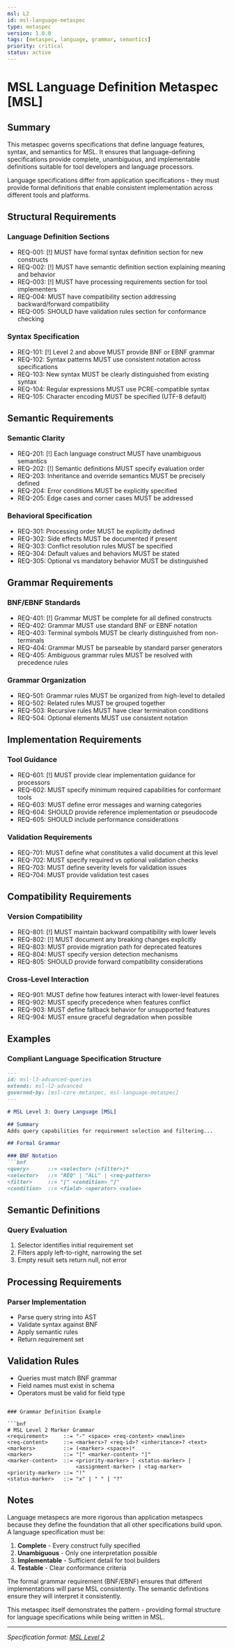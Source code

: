 ```yaml
---
msl: L2
id: msl-language-metaspec
type: metaspec
version: 1.0.0
tags: [metaspec, language, grammar, semantics]
priority: critical
status: active
---
```


# MSL Language Definition Metaspec [MSL]

## Summary

This metaspec governs specifications that define language features, syntax, and semantics for MSL. It ensures that language-defining specifications provide complete, unambiguous, and implementable definitions suitable for tool developers and language processors.

Language specifications differ from application specifications - they must provide formal definitions that enable consistent implementation across different tools and platforms.

## Structural Requirements

### Language Definition Sections

- REQ-001: [!] MUST have formal syntax definition section for new constructs
- REQ-002: [!] MUST have semantic definition section explaining meaning and behavior  
- REQ-003: [!] MUST have processing requirements section for tool implementers
- REQ-004: MUST have compatibility section addressing backward/forward compatibility
- REQ-005: SHOULD have validation rules section for conformance checking

### Syntax Specification

- REQ-101: [!] Level 2 and above MUST provide BNF or EBNF grammar
- REQ-102: Syntax patterns MUST use consistent notation across specifications
- REQ-103: New syntax MUST be clearly distinguished from existing syntax
- REQ-104: Regular expressions MUST use PCRE-compatible syntax
- REQ-105: Character encoding MUST be specified (UTF-8 default)

## Semantic Requirements

### Semantic Clarity

- REQ-201: [!] Each language construct MUST have unambiguous semantics
- REQ-202: [!] Semantic definitions MUST specify evaluation order
- REQ-203: Inheritance and override semantics MUST be precisely defined
- REQ-204: Error conditions MUST be explicitly specified
- REQ-205: Edge cases and corner cases MUST be addressed

### Behavioral Specification

- REQ-301: Processing order MUST be explicitly defined
- REQ-302: Side effects MUST be documented if present
- REQ-303: Conflict resolution rules MUST be specified
- REQ-304: Default values and behaviors MUST be stated
- REQ-305: Optional vs mandatory behavior MUST be distinguished

## Grammar Requirements

### BNF/EBNF Standards

- REQ-401: [!] Grammar MUST be complete for all defined constructs
- REQ-402: Grammar MUST use standard BNF or EBNF notation
- REQ-403: Terminal symbols MUST be clearly distinguished from non-terminals
- REQ-404: Grammar MUST be parseable by standard parser generators
- REQ-405: Ambiguous grammar rules MUST be resolved with precedence rules

### Grammar Organization

- REQ-501: Grammar rules MUST be organized from high-level to detailed
- REQ-502: Related rules MUST be grouped together
- REQ-503: Recursive rules MUST have clear termination conditions
- REQ-504: Optional elements MUST use consistent notation

## Implementation Requirements

### Tool Guidance

- REQ-601: [!] MUST provide clear implementation guidance for processors
- REQ-602: MUST specify minimum required capabilities for conformant tools
- REQ-603: MUST define error messages and warning categories
- REQ-604: SHOULD provide reference implementation or pseudocode
- REQ-605: SHOULD include performance considerations

### Validation Requirements

- REQ-701: MUST define what constitutes a valid document at this level
- REQ-702: MUST specify required vs optional validation checks
- REQ-703: MUST define severity levels for validation issues
- REQ-704: MUST provide validation test cases

## Compatibility Requirements

### Version Compatibility

- REQ-801: [!] MUST maintain backward compatibility with lower levels
- REQ-802: [!] MUST document any breaking changes explicitly
- REQ-803: MUST provide migration path for deprecated features
- REQ-804: MUST specify version detection mechanisms
- REQ-805: SHOULD provide forward compatibility considerations

### Cross-Level Interaction

- REQ-901: MUST define how features interact with lower-level features
- REQ-902: MUST specify precedence when features conflict
- REQ-903: MUST define fallback behavior for unsupported features
- REQ-904: MUST ensure graceful degradation when possible

## Examples

### Compliant Language Specification Structure

```markdown
---
id: msl-l3-advanced-queries
extends: msl-l2-advanced
governed-by: [msl-core-metaspec, msl-language-metaspec]
---

# MSL Level 3: Query Language [MSL]

## Summary
Adds query capabilities for requirement selection and filtering...

## Formal Grammar

### BNF Notation
```bnf
<query>      ::= <selector> (<filter>)*
<selector>   ::= "REQ" | "ALL" | <req-pattern>
<filter>     ::= "[" <condition> "]"
<condition>  ::= <field> <operator> <value>
```

## Semantic Definitions

### Query Evaluation
1. Selector identifies initial requirement set
2. Filters apply left-to-right, narrowing the set
3. Empty result sets return null, not error

## Processing Requirements

### Parser Implementation
- Parse query string into AST
- Validate syntax against BNF
- Apply semantic rules
- Return requirement set

## Validation Rules
- Queries must match BNF grammar
- Field names must exist in schema
- Operators must be valid for field type
```

### Grammar Definition Example

```bnf
# MSL Level 2 Marker Grammar
<requirement>     ::= "-" <space> <req-content> <newline>
<req-content>     ::= <markers>? <req-id>? <inheritance>? <text>
<markers>         ::= (<marker> <space>)*
<marker>          ::= "[" <marker-content> "]"
<marker-content>  ::= <priority-marker> | <status-marker> | 
                      <assignment-marker> | <tag-marker>
<priority-marker> ::= "!"
<status-marker>   ::= "x" | " " | "?"
```

## Notes

Language metaspecs are more rigorous than application metaspecs because they define the foundation that all other specifications build upon. A language specification must be:

1. **Complete** - Every construct fully specified
2. **Unambiguous** - Only one interpretation possible
3. **Implementable** - Sufficient detail for tool builders
4. **Testable** - Clear conformance criteria

The formal grammar requirement (BNF/EBNF) ensures that different implementations will parse MSL consistently. The semantic definitions ensure they will interpret it consistently.

This metaspec itself demonstrates the pattern - providing formal structure for language specifications while being written in MSL.

---
*Specification format: [MSL Level 2](https://github.com/chrs-myrs/msl-specification)*
